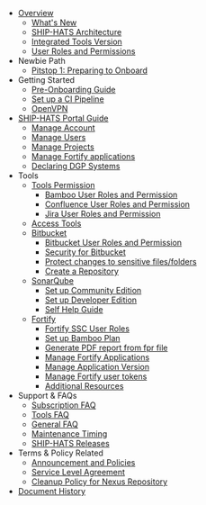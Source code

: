 - [Overview](ship-hats-overview)
  - [What's New](what-s-new)
  - [SHIP-HATS Architecture](architecture-diagram)
  - [Integrated Tools Version](ship-hats-integrated-tools-version)
  - [User Roles and Permissions](user-roles-permissions)
- Newbie Path
  - [Pitstop 1: Preparing to Onboard](preparing-to-onboard)
- Getting Started
  - [Pre-Onboarding Guide](pre-onboarding-guide)
  - [Set up a CI Pipeline](how-to-setup-and-scan-sample-pipeline)
  - [OpenVPN](openvpn-guide)
- [SHIP-HATS Portal Guide](overview-of-ship-hats-portal)
  - [Manage Account](manage-account)
  - [Manage Users](manage-users)
  - [Manage Projects](manage-projects)
  - [Manage Fortify applications](manage-fortify-applications)
  - [Declaring DGP Systems](declaring-dgp-systems)
- Tools
  - [Tools Permission](ship-hats-tools-permission)
    - [Bamboo User Roles and Permission](bamboo-user-roles)
    - [Confluence User Roles and Permission](confluence-user-role)
    - [Jira User Roles and Permission](jira-user-role)
  - [Access Tools](use-techpass-to-access-ship-hats-and-tools)
  - [Bitbucket](ship-bitbucket-overview)
    - [Bitbucket User Roles and Permission](bitbucket-user-role)
    - [Security for Bitbucket](ship-bitbucket-security)
    - [Protect changes to sensitive files/folders](ship-bitbucket-protect-changes-sensitive)
    - [Create a Repository](ship-bitbucket-create-repository)
  - [SonarQube](hats-sonarqube-overview)
    - [Set up Community Edition](sonarqube-set-up-community-edition)
    - [Set up Developer Edition](sonarqube-set-up-developer-edition)
    - [Self Help Guide](sonarqube-self-help-guide)
  - [Fortify](fortify-overview)
    - [Fortify SSC User Roles](fortify-user-roles-and-permissions)
    - [Set up Bamboo Plan](fortify-set-up-bamboo-plan)
    - [Generate PDF report from fpr file](fortify-generate-pdf)
    - [Manage Fortify Applications](manage-fortify-applications)
    - [Manage Application Version](fortify-manage-application-version)
    - [Manage Fortify user tokens](fortify-manage-user-tokens) 
    - [Additional Resources](fortify-additional-resources)
- Support & FAQs
  - [Subscription FAQ](subscription)
  - [Tools FAQ](tools-faq)
  - [General FAQ](general-faq)
  - [Maintenance Timing](maintenance-timing)
  - [SHIP-HATS Releases](ship-hats-releases)
- Terms & Policy Related
  - [Announcement and Policies](ship-hats-policy-announcements)
  - [Service Level Agreement](service-level-agreement)
  - [Cleanup Policy for Nexus Repository](ship-hats-cleanup-policy-for-nexus-repository)
- [Document History](document-history)

<!--
  - [Integrated Tools Version](get-started/ship-hats-integrated-tools-version)
  - [SHIP-HATS Portal Guide](portal-guide/overview-of-ship-hats-portal)
  - [OpenVPN](get-started/openvpn-guide)

-->
<!--
  - [Bamboo](bamboo-overview)

  - [Confluence]()
  - [JIRA]()
  - [pCloudy]()
  - [WebInspect]()
  - [Prisma Cloud]()
  - [Purple HATS]()-->